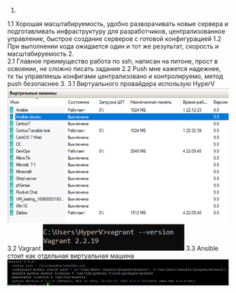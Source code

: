 1.	
1.1 Хорошая масштабируемость, удобно разворачивать новые сервера и подготавливать инфраструктуру для разработчиков, централизованное управление, быстрое создание серверов с готовой конфигурацией
1.2 При выполнении кода ожидается один и тот же результат, скорость и масштабируемость
2.	
2.1 Главное преимущество работа по ssh, написан на питоне, прост в освоении, не сложно писать задания
2.2 Push мне кажется надежнее, тк ты управляешь конфигами централизовано и контролируемо, метод push безопаснее 
3. 
3.1 Виртуального провайдера использую HyperV
![Alt text](https://github.com/maks1001281/devops-netology/blob/main/Image/Hyperv.PNG?raw=true "Optional Title")
3.2 Vagrant
![Alt text](https://github.com/maks1001281/devops-netology/blob/main/Image/Vagrant.PNG?raw=true "Optional Title")
3.3 Ansible стоит как отдельная виртуальная машина
![Alt text](https://github.com/maks1001281/devops-netology/blob/main/Image/Ansible.PNG?raw=true "Optional Title")

